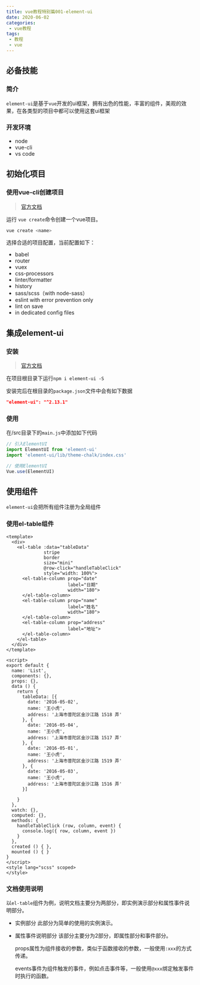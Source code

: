 ```yaml
---
title: vue教程特别篇001-element-ui
date: 2020-06-02
categories:
 - vue教程
tags:
 - 教程
 - vue
---
```


## 必备技能

### 简介
`element-ui`是基于`vue`开发的ui框架，拥有出色的性能，丰富的组件，美观的效果，在各类型的项目中都可以使用这套ui框架

### 开发环境
* node
* vue-cli
* vs code

## 初始化项目

### 使用vue-cli创建项目
> [官方文档](https://cli.vuejs.org/zh/guide/installation.html)

运行 `vue create`命令创建一个vue项目。

```sh
vue create <name>
```
选择合适的项目配置，当前配置如下：
* babel
* router
* vuex
* css-processors
* linter/formatter
* history
* sass/scss（with node-sass）
* eslint with error prevention only
* lint on save
* in dedicated config files

## 集成element-ui

### 安装
> [官方文档](https://element.eleme.cn/#/zh-CN/component/installation)

在项目根目录下运行`npm i element-ui -S`

安装完后在根目录的`package.json`文件中会有如下数据
```json
"element-ui": "^2.13.1"
```

### 使用

在/src目录下的`main.js`中添加如下代码
```javascript
// 引入ElementUI
import ElementUI from 'element-ui'
import 'element-ui/lib/theme-chalk/index.css'

// 使用ElementUI
Vue.use(ElementUI)
```

## 使用组件
`element-ui`会把所有组件注册为全局组件

### 使用el-table组件

```vue
<template>
  <div>
    <el-table :data="tableData"
              stripe
              border
              size="mini"
              @row-click="handleTableClick"
              style="width: 100%">
      <el-table-column prop="date"
                       label="日期"
                       width="180">
      </el-table-column>
      <el-table-column prop="name"
                       label="姓名"
                       width="180">
      </el-table-column>
      <el-table-column prop="address"
                       label="地址">
      </el-table-column>
    </el-table>
  </div>
</template>

<script>
export default {
  name: 'List',
  components: {},
  props: {},
  data () {
    return {
      tableData: [{
        date: '2016-05-02',
        name: '王小虎',
        address: '上海市普陀区金沙江路 1518 弄'
      }, {
        date: '2016-05-04',
        name: '王小虎',
        address: '上海市普陀区金沙江路 1517 弄'
      }, {
        date: '2016-05-01',
        name: '王小虎',
        address: '上海市普陀区金沙江路 1519 弄'
      }, {
        date: '2016-05-03',
        name: '王小虎',
        address: '上海市普陀区金沙江路 1516 弄'
      }]

    }
  },
  watch: {},
  computed: {},
  methods: {
    handleTableClick (row, column, event) {
      console.log({ row, column, event })
    }
  },
  created () { },
  mounted () { }
}
</script>
<style lang="scss" scoped>
</style>

```

### 文档使用说明

以`el-table`组件为例，说明文档主要分为两部分，即实例演示部分和属性事件说明部分。

* 实例部分
  此部分为简单的使用的实例演示。
* 属性事件说明部分
  该部分主要分为2部分，即属性部分和事件部分。
  
  props属性为组件接收的参数，类似于函数接收的参数，一般使用`:xxx`的方式传递。
  
  events事件为组件触发的事件，例如点击事件等，一般使用`@xxx`绑定触发事件时执行的函数。